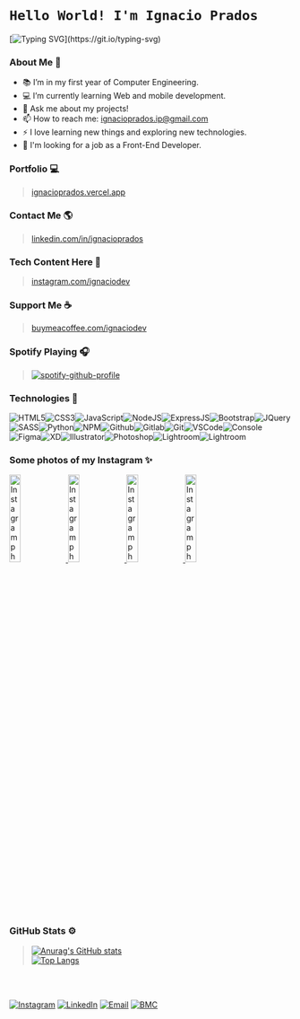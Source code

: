 <!-- **IgnacioPrados/Ignacio-Prados** is a ✨ _special_ ✨ repository because its `README.md` (this file) appears on your GitHub profile. -->

# `Hello World! I'm Ignacio Prados`
[![Typing SVG](https://readme-typing-svg.herokuapp.com?font=comfortaa&color=8b72af&size=24&width=500&lines=Argentinian+Software+Developer.;Front-End+Dev.;UI+Designer.+;Computer+Engineering+Student.;Nice+to+meet+you...)](https://git.io/typing-svg)

### About Me 🧠
- 📚 I’m in my first year of Computer Engineering.
- 💻 I’m currently learning Web and mobile development.
- 💬 Ask me about my projects!
- 📫 How to reach me: ignacioprados.ip@gmail.com
- ⚡ I love learning new things and exploring new technologies.
- 🚩 I'm looking for a job as a Front-End Developer.

###  Portfolio 💻
> <a href="https://ignacioprados.vercel.app"  target="_blank">ignacioprados.vercel.app</a>

###  Contact Me 🌎
> <a  href="https://www.linkedin.com/in/ignacioprados"  target="_blank">linkedin.com/in/ignacioprados</a>

###  Tech Content Here 📸
> <a  href="https://www.instagram.com/ignaciodev"  target="_blank">instagram.com/ignaciodev</a>

###  Support Me ☕
 > <a  href="https://www.buymeacoffee.com/ignaciodev"  target="_blank">buymeacoffee.com/ignaciodev</a>

### Spotify Playing 🎧 
>[![spotify-github-profile](https://spotify-github-profile.vercel.app/api/view?uid=ignamusic02&cover_image=true&theme=novatorem)](https://spotify-github-profile.vercel.app/api/view?uid=ignamusic02&redirect=true)

### Technologies 📱
![HTML5](https://img.icons8.com/color/30/html-5.png)![CSS3](https://img.icons8.com/color/30/css3.png)![JavaScript](https://img.icons8.com/color/30/javascript.png)![NodeJS](https://img.icons8.com/color/30/nodejs.png)![ExpressJS](https://img.icons8.com/color/30/express.png)![Bootstrap](https://img.icons8.com/color/30/bootstrap.png)![JQuery](https://img.icons8.com/ios-filled/30/000000/jquery.png)![SASS](https://img.icons8.com/color/30/sass.png)![Python](https://img.icons8.com/color/30/000000/python--v1.png)![NPM](https://img.icons8.com/color/30/npm.png)![Github](https://img.icons8.com/fluency/30/000000/github.png)![Gitlab](https://img.icons8.com/color/30/gitlab.png)![Git](https://img.icons8.com/color/30/git.png)![VSCode](https://img.icons8.com/color/30/visual-studio-code-2019.png)<!--![VueJS](https://img.icons8.com/color/30/vue-js.png)![ReactJS](https://img.icons8.com/color/30/react-native.png)-->![Console](https://img.icons8.com/color/30/console.png)![Figma](https://img.icons8.com/color/30/000000/figma--v1.png)![XD](https://img.icons8.com/color/30/000000/adobe-xd--v1.png)![Illustrator](https://img.icons8.com/color/30/000000/adobe-illustrator.png)![Photoshop](https://img.icons8.com/color/30/000000/adobe-photoshop.png)![Lightroom](https://img.icons8.com/color/30/000000/adobe-lightroom.png)![Lightroom](https://img.icons8.com/color/30/000000/adobe-premiere-pro.png)

### Some photos of my Instagram ✨
<a href='https://www.instagram.com/p/CRpZ1zSjlQN/' target='_blank'>
  <img width='20%' src='https://instagram.faep10-1.fna.fbcdn.net/v/t51.2885-15/sh0.08/e35/p750x750/221668394_377712673778348_7808831846856174077_n.jpg?_nc_ht=instagram.faep10-1.fna.fbcdn.net&_nc_cat=108&_nc_ohc=FJJ-JAMUfrAAX9kN_uW&edm=AP_V10EBAAAA&ccb=7-4&oh=d3e30ac77f220393dba09200928dbc29&oe=61456EA1&_nc_sid=4f375e' alt='Instagram photo' />
</a>
<a href='https://www.instagram.com/p/CSKqH93niXK/' target='_blank'>
  <img width='20%' src='https://instagram.faep10-1.fna.fbcdn.net/v/t51.2885-15/e35/232444439_3085769604975399_2966307846683248850_n.jpg?_nc_ht=instagram.faep10-1.fna.fbcdn.net&_nc_cat=103&_nc_ohc=ou0sGJZ8YgAAX9URxbh&edm=AP_V10EBAAAA&ccb=7-4&oh=891e686fd1bb10e2ab3791d4e883b402&oe=6145E4E1&_nc_sid=4f375e' alt='Instagram photo' />
</a>
<a href='https://www.instagram.com/p/CR9r39YnvJd/' target='_blank'>
  <img width='20%' src='https://instagram.faep10-1.fna.fbcdn.net/v/t51.2885-15/sh0.08/e35/p640x640/228987586_860767934551997_6684358173643751436_n.jpg?_nc_ht=instagram.faep10-1.fna.fbcdn.net&_nc_cat=105&_nc_ohc=Nozohk5gZ9oAX9XB6CP&tn=9enXXWccwKbdBEAG&edm=AP_V10EBAAAA&ccb=7-4&oh=20fcccda695ce205f33d669b68b304cb&oe=61469F2B&_nc_sid=4f375e' alt='Instagram photo' />
</a>
<a href='https://www.instagram.com/p/CR4eeDND3cd/' target='_blank'>
  <img width='20%' src='https://instagram.faep10-1.fna.fbcdn.net/v/t51.2885-15/sh0.08/e35/p750x750/226606141_128040599516707_6170114996253426652_n.jpg?_nc_ht=instagram.faep10-1.fna.fbcdn.net&_nc_cat=107&_nc_ohc=oKmRNdQ-en8AX9ZEXSf&edm=AP_V10EBAAAA&ccb=7-4&oh=33aa2433ab19c9cd53fbf101069659b4&oe=61465D8F&_nc_sid=4f375e' alt='Instagram photo' />
</a>

###  GitHub Stats ⚙
>[![Anurag's GitHub stats](https://github-readme-stats.vercel.app/api?username=IgnacioPrados&show_icons=true&title_color=8b72af&icon_color=8b72af&bg_color=222&text_color=FFF&hide_border=true)
 <br>![Top Langs](https://github-readme-stats.vercel.app/api/top-langs/?username=IgnacioPrados&layout=compact&title_color=8b72af&icon_color=8b72af&bg_color=222&text_color=FFF&hide_border=true)](https://github.com/anuraghazra/github-readme-stats)

<br><br>

[![Instagram](https://img.shields.io/badge/Instagram-orange.svg?&style=flat-square&logo=instagram&logoColor=white)](https://www.instagram.com/ignaciodev)<!-- [![Twitter](https://img.shields.io/badge/Twitter-%231DA1F2.svg?&style=flat-square&logo=twitter&logoColor=white)](https://twitter.com/)--> [![LinkedIn](https://img.shields.io/badge/LinkedIn-%230077B5.svg?&style=flat-square&logo=linkedin&logoColor=white)](https://www.linkedin.com/in/ignacioprados)<!--  [![YouTube](https://img.shields.io/badge/YouTube-%23FF0000.svg?&style=flat-square&logo=youtube&logoColor=white)](https://youtube.com/)  [![DEV](https://img.shields.io/badge/DEV-%23000000.svg?&style=flat-square&logo=dev.to&logoColor=white)](https://dev.to/ignacioprados)--> [![Email](https://img.shields.io/badge/Email-critical.svg?&style=flat-square&logo=Gmail&logoColor=white)](mailto:ignacioprados.ip@gmail.com) [![BMC](https://img.shields.io/badge/BuyMeaCoffee-%23FFDD00.svg?&style=flat-square&logo=buy-me-a-coffee&logoColor=black)](https://www.buymeacoffee.com/ignaciodev)
